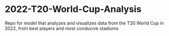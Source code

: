 # 2022-T20-World-Cup-Analysis
Repo for model that analyzes and visualizes data from the T20 World Cup in 2022, from best players and most conducive stadiums
